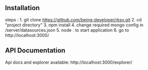 
## Installation

steps :
    1. git clone https://github.com/being-developer/rksv.git
    2. cd "project directory"
    3. npm install
    4. change required mongo config in /server/datasources.json
    5. node . to start application
    6. go to http://localhost:3000/

## API Documentation

Api docs and explorer available:
http://localhost:3000/explorer/
